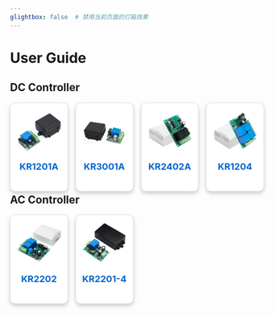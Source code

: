 ```yaml
---
glightbox: false  # 禁用当前页面的灯箱效果
---
```


<style>
/* 定义自适应网格布局 */
.product-list {
  display: grid;
  grid-template-columns: repeat(5, minmax(0, 1fr));
  gap: 15px;
  margin: 1rem 0;
}

/* 响应式布局 - 平板设备 (小于1024px) */
@media (max-width: 1024px) {
  .product-list {
    grid-template-columns: repeat(4, minmax(0, 1fr));
  }
}

/* 响应式布局 - 手机设备 (小于768px) */
@media (max-width: 768px) {
  .product-list {
    grid-template-columns: repeat(3, minmax(0, 1fr));
    gap: 10px;
  }
}

/* 响应式布局 - 小型手机设备 (小于480px) */
@media (max-width: 480px) {
  .product-list {
    grid-template-columns: repeat(2, 1fr);
    gap: 10px;
  }
}

.product-list a {
  display: flex;
  flex-direction: column;
  align-items: center;
  text-decoration: none;
  color: inherit;
  background-color: #ffffff;
  border-radius: 10px;
  box-shadow: 0 4px 8px rgba(0, 0, 0, 0.2);
  padding: 12px;
  transition: all 0.3s ease;
  height: 100%;
  border: 1px solid rgba(0, 0, 0, 0.1);
}

.product-list a:hover {
  transform: translateY(-5px);
  box-shadow: 0 8px 20px rgba(0, 0, 0, 0.3);
  border-color: rgba(0, 0, 0, 0.2);
}

.product-list img {
  display: block;
  margin: 0 auto;
  max-width: 100%;
  height: auto;
  margin-bottom: 15px;
  object-fit: contain;
}

/* 响应式图片尺寸调整 */
@media (max-width: 768px) {
  .product-list img {
    max-height: 150px;
  }
}

@media (max-width: 480px) {
  .product-list img {
    max-height: 180px;
  }
}

.product-list h2 {
  color: #0066cc;
  font-size: 18px;
  font-weight: bold;
  text-align: center;
  margin: 0;
  padding: 0;
}

.product-list .model-alias {
  color: #666;
  font-size: 16px;
  text-align: center;
  margin-top: 5px;
}
</style>


# User Guide

## DC Controller

<div class="product-list">

  <a href="KR1201A/QIACHIP_KR1201A/">
    <img src="KR1201A/QIACHIP_KR1201A_Product_Diagram.webp" alt="KR1201A Product Image">
    <h2>KR1201A</h2>
    
  </a>

  <a href="KR3001A/QIACHIP_KR3001A/">
    <img src="KR3001A/KR3001A_Product_Diagram.webp" alt="KR3001A Product Image">
    <h2>KR3001A</h2>
    
  </a>

  <a href="KR2402A/QIACHIP_KR2402A/">
    <img src="KR2402A/QIACHIP_KR2402A_Product_Diagram.webp" alt="KR2402A Product Image">
    <h2>KR2402A</h2>
    
  </a>

  <a href="KR1204/QIACHIP_KR1204/">
    <img src="KR1204/KR1204_Product_Diagram.webp" alt="KR1204 Product Image">
    <h2>KR1204</h2>
    
  </a>

</div>

## AC Controller

<div class="product-list">

  <a href="KR2202/QIACHIP_KR2202/">
    <img src="KR2202/QIACHIP_KR2202_Product_Display_Figure.webp" alt="KR2202 Product Image">
    <h2>KR2202</h2>
    
  </a>

  <a href="KR2201-4/QIACHIP_KR2201-4/">
    <img src="KR2201-4/KR2201-4_Product_Diagram.webp" alt="KR2201-4 Product Image">
    <h2>KR2201-4</h2>
    
  </a>

</div>